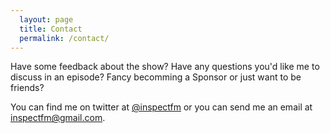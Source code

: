 ```yaml
---
  layout: page
  title: Contact
  permalink: /contact/
---
```


Have some feedback about the show? Have any questions you'd like me to discuss in an episode? Fancy becomming a Sponsor or just want to be friends?

You can find me on twitter at [@inspectfm](https://twitter.com/inspectfm) or you can send me an email at [inspectfm@gmail.com](mailto:inspectfm@gmail.com).

